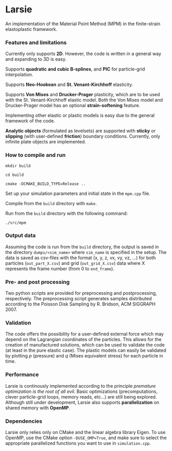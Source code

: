 # Larsie

An implementation of the Material Point Method (MPM) in the finite-strain elastoplastic framework.

### Features and limitations

Currently only supports **2D**. However, the code is written in a general way and expanding to 3D is easy.

Supports **quadratic and cubic B-splines**, and **PIC** for particle-grid interpolation.

Supports **Neo-Hookean** and **St. Venant-Kirchhoff** elasticity.

Supports **Von Mises** and **Drucker-Prager** plasticity, which are to be used with the St. Venant-Kirchhoff elastic model. Both the Von Mises model and Drucker-Prager model has an optional **strain-softening** feature.

Implementing other elastic or plastic models is easy due to the general framework of the code.

**Analytic objects** (formulated as levelsets) are supported with **sticky** or **slipping** (with user-defined **friction**) boundary conditions. Currently, only infinite plate objects are implemented.

### How to compile and run

`mkdir build`

`cd build`

`cmake -DCMAKE_BUILD_TYPE=Release ..`

Set up your simulation parameters and initial state in the `mpm.cpp` file.   

Compile from the `build` directory with `make`.  

Run from the `build` directory with the following command:  

`./src/mpm`

### Output data

Assuming the code is run from the `build` directory, the output is saved in the directory `dumps/<sim_name>` where `sim_name` is specified in the setup. The data is saved as csv-files with the format (x, y, z, vx, vy, vz, ...) for both particles (`out_part_X.csv`) and grid (`out_grid_X.csv`) data where X represents the frame number (from 0 to `end_frame`).

### Pre- and post processing
Two python scripts are provided for preprocessing and postprocessing, respectively. The preprocessing script generates samples distributed according to the Poisson Disk Sampling by R. Bridson, ACM SIGGRAPH 2007.

### Validation

The code offers the possibility for a user-defined external force which may depend on the Lagrangian coordinates of the particles. This allows for the creation of manufactured solutions, which can be used to validate the code (at least in the pure elastic case). The plastic models can easily be validated by plotting *p* (pressure) and *q* (Mises equivalent stress) for each particle in time.

### Performance

Larsie is continously implemented according to the principle *premature optimization is the root of all evil*. Basic optimizations (precomputations, clever particle-grid loops, memory reads, etc...) are still being explored. Although still under development, Larsie also supports **parallelization** on shared memory with **OpenMP**.

### Dependencies

Larsie only relies only on CMake and the linear algebra library Eigen.
To use OpenMP, use the CMake option `-DUSE_OMP=True`, and make sure to select the appropriate parallelized functions you want to use in `simulation.cpp`.
